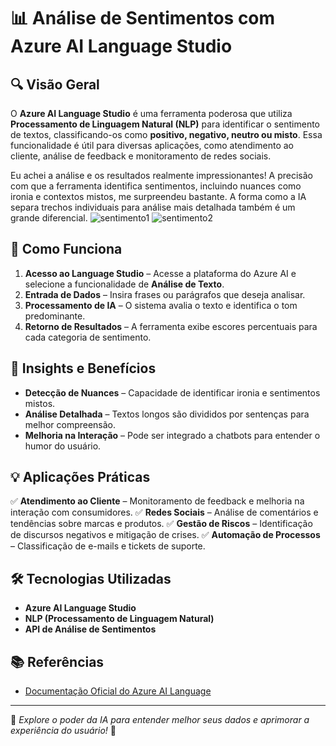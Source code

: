 # 📊 Análise de Sentimentos com Azure AI Language Studio

## 🔍 Visão Geral
O **Azure AI Language Studio** é uma ferramenta poderosa que utiliza **Processamento de Linguagem Natural (NLP)** para identificar o sentimento de textos, classificando-os como **positivo, negativo, neutro ou misto**. Essa funcionalidade é útil para diversas aplicações, como atendimento ao cliente, análise de feedback e monitoramento de redes sociais.

Eu achei a análise e os resultados realmente impressionantes! A precisão com que a ferramenta identifica sentimentos, incluindo nuances como ironia e contextos mistos, me surpreendeu bastante. A forma como a IA separa trechos individuais para análise mais detalhada também é um grande diferencial.
![sentimento1](https://github.com/user-attachments/assets/44238e4b-847c-4523-8b2b-12123fbc86e2)
![sentimento2](https://github.com/user-attachments/assets/2eafe098-8d2b-4b9e-bf9b-a8e1f0078a8f)

## 🚀 Como Funciona
1. **Acesso ao Language Studio** – Acesse a plataforma do Azure AI e selecione a funcionalidade de **Análise de Texto**.
2. **Entrada de Dados** – Insira frases ou parágrafos que deseja analisar.
3. **Processamento de IA** – O sistema avalia o texto e identifica o tom predominante.
4. **Retorno de Resultados** – A ferramenta exibe escores percentuais para cada categoria de sentimento.

## 📌 Insights e Benefícios
- **Detecção de Nuances** – Capacidade de identificar ironia e sentimentos mistos.
- **Análise Detalhada** – Textos longos são divididos por sentenças para melhor compreensão.
- **Melhoria na Interação** – Pode ser integrado a chatbots para entender o humor do usuário.

## 💡 Aplicações Práticas
✅ **Atendimento ao Cliente** – Monitoramento de feedback e melhoria na interação com consumidores.
✅ **Redes Sociais** – Análise de comentários e tendências sobre marcas e produtos.
✅ **Gestão de Riscos** – Identificação de discursos negativos e mitigação de crises.
✅ **Automação de Processos** – Classificação de e-mails e tickets de suporte.

## 🛠️ Tecnologias Utilizadas
- **Azure AI Language Studio**
- **NLP (Processamento de Linguagem Natural)**
- **API de Análise de Sentimentos**

## 📚 Referências
- [Documentação Oficial do Azure AI Language](https://learn.microsoft.com/en-us/azure/ai-services/language-service/)

---
🔹 *Explore o poder da IA para entender melhor seus dados e aprimorar a experiência do usuário!* 🚀
